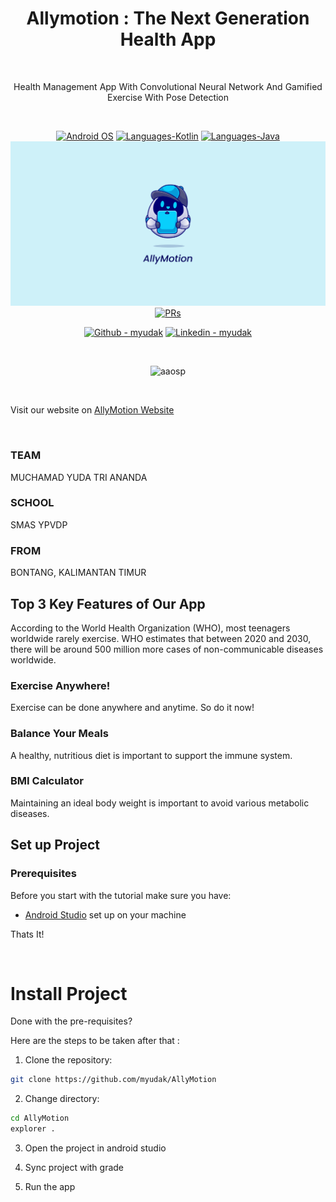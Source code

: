 <h1 align="center">Allymotion : The Next Generation Health App</h1><br>

<p align="center">
Health Management App With Convolutional Neural Network And Gamified Exercise With Pose Detection
</p><br>

<p align="center">
  <a href="#"><img alt="Android OS" src="https://img.shields.io/badge/OS-Android-3DDC84?style=flat-square&logo=android"></a>
  <a href="#"><img alt="Languages-Kotlin" src="https://flat.badgen.net/badge/Language/Kotlin?icon=https://raw.githubusercontent.com/binaryshrey/Awesome-Android-Open-Source-Projects/master/assets/Kotlin_Logo_icon_white.svg&color=f18e33"/></a>
  <a href="#"><img alt="Languages-Java" src="https://img.shields.io/badge/Language-Java-1DA1F2?style=flat-square&logo=java"></a>
  <a href="#"><img alt="AllyMotion" src="https://github.com/myudak/AllyMotion/blob/ec0f8db25b898bd317d45ad1ad1551ca4103084e/framemeta.png"/></a>
  <a href="#"><img alt="PRs" src="https://img.shields.io/badge/PRs-Welcome-3DDC84?style=flat-square"></a>
</p>
<p align="center">
  <a href="https://github.com/myudak"><img alt="Github - myudak" src="https://img.shields.io/badge/GitHub-myudak-181717?style=flat-square&logo=github"></a>
  <a href="https://linkedin.com/myudak"><img alt="Linkedin - myudak" src="https://img.shields.io/badge/Linkedin-myudak-1DA1F2?style=flat-square&logo=linkedin"></a>
</p>

<br>
<p align="center">
<img width="720px" src="https://raw.githubusercontent.com/binaryshrey/Awesome-Android-Open-Source-Projects/master/assets/AAOSP.webp" alt="aaosp"></img>
</p><br>

<p> Visit our website on <a href="https://allymotion.web.app/">AllyMotion Website</a>
</p><br>

### TEAM

MUCHAMAD YUDA TRI ANANDA

### SCHOOL

SMAS YPVDP

### FROM

BONTANG, KALIMANTAN TIMUR

## Top 3 Key Features of Our App

According to the World Health Organization (WHO), most teenagers worldwide rarely exercise. WHO estimates that between 2020 and 2030, there will be around 500 million more cases of non-communicable diseases worldwide.

### Exercise Anywhere!

Exercise can be done anywhere and anytime. So do it now!

### Balance Your Meals

A healthy, nutritious diet is important to support the immune system.

### BMI Calculator

Maintaining an ideal body weight is important to avoid various metabolic diseases.

## Set up Project

### Prerequisites

Before you start with the tutorial make sure you have:

- [Android Studio](https://developer.android.com/studio) set up on your machine

Thats It!

<br>

# Install Project

Done with the pre-requisites?

Here are the steps to be taken after that :

1. Clone the repository:

```bash
git clone https://github.com/myudak/AllyMotion
```

2. Change directory:

```bash
cd AllyMotion
explorer .
```

3. Open the project in android studio

4. Sync project with grade

5. Run the app
